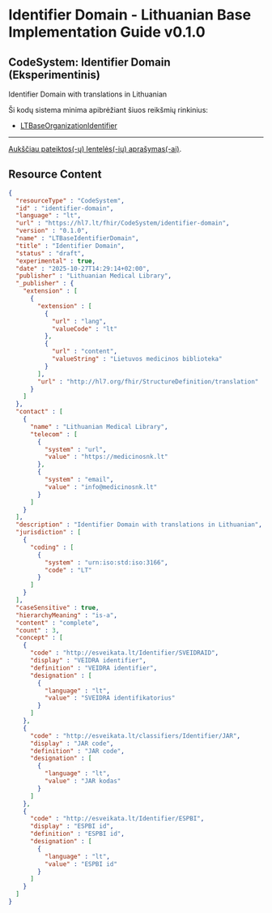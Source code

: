 # Identifier Domain - Lithuanian Base Implementation Guide v0.1.0

## CodeSystem: Identifier Domain (Eksperimentinis) 

 
Identifier Domain with translations in Lithuanian 

Ši kodų sistema minima apibrėžiant šiuos reikšmių rinkinius:

* [LTBaseOrganizationIdentifier](ValueSet-organization-identifier.md)

-------

 [Aukščiau pateiktos(-ų) lentelės(-ių) aprašymas(-ai)](http://build.fhir.org/ig/FHIR/ig-guidance/readingIgs.html#terminology). 



## Resource Content

```json
{
  "resourceType" : "CodeSystem",
  "id" : "identifier-domain",
  "language" : "lt",
  "url" : "https://hl7.lt/fhir/CodeSystem/identifier-domain",
  "version" : "0.1.0",
  "name" : "LTBaseIdentifierDomain",
  "title" : "Identifier Domain",
  "status" : "draft",
  "experimental" : true,
  "date" : "2025-10-27T14:29:14+02:00",
  "publisher" : "Lithuanian Medical Library",
  "_publisher" : {
    "extension" : [
      {
        "extension" : [
          {
            "url" : "lang",
            "valueCode" : "lt"
          },
          {
            "url" : "content",
            "valueString" : "Lietuvos medicinos biblioteka"
          }
        ],
        "url" : "http://hl7.org/fhir/StructureDefinition/translation"
      }
    ]
  },
  "contact" : [
    {
      "name" : "Lithuanian Medical Library",
      "telecom" : [
        {
          "system" : "url",
          "value" : "https://medicinosnk.lt"
        },
        {
          "system" : "email",
          "value" : "info@medicinosnk.lt"
        }
      ]
    }
  ],
  "description" : "Identifier Domain with translations in Lithuanian",
  "jurisdiction" : [
    {
      "coding" : [
        {
          "system" : "urn:iso:std:iso:3166",
          "code" : "LT"
        }
      ]
    }
  ],
  "caseSensitive" : true,
  "hierarchyMeaning" : "is-a",
  "content" : "complete",
  "count" : 3,
  "concept" : [
    {
      "code" : "http://esveikata.lt/Identifier/SVEIDRAID",
      "display" : "VEIDRA identifier",
      "definition" : "VEIDRA identifier",
      "designation" : [
        {
          "language" : "lt",
          "value" : "SVEIDRA identifikatorius"
        }
      ]
    },
    {
      "code" : "http://esveikata.lt/classifiers/Identifier/JAR",
      "display" : "JAR code",
      "definition" : "JAR code",
      "designation" : [
        {
          "language" : "lt",
          "value" : "JAR kodas"
        }
      ]
    },
    {
      "code" : "http://esveikata.lt/Identifier/ESPBI",
      "display" : "ESPBI id",
      "definition" : "ESPBI id",
      "designation" : [
        {
          "language" : "lt",
          "value" : "ESPBI id"
        }
      ]
    }
  ]
}

```
